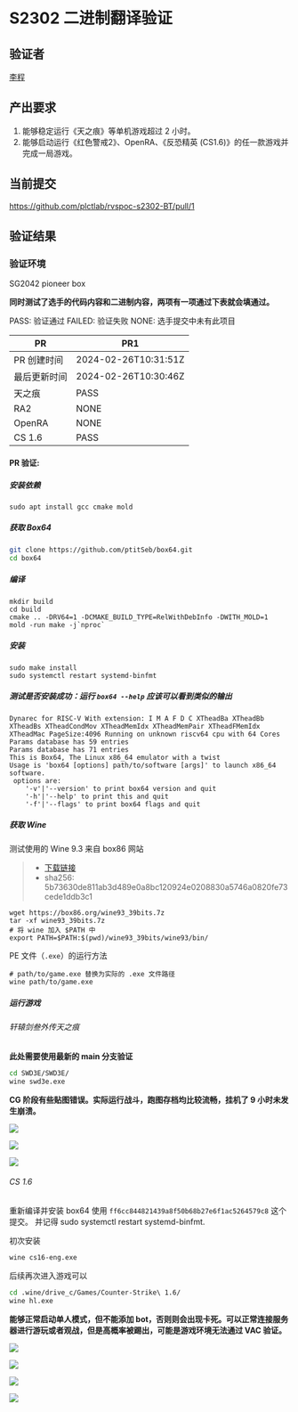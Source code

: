 # S2302 二进制翻译验证

## 验证者

[李程](https://github.com/shiptux)

## 产出要求

1. 能够稳定运行《天之痕》等单机游戏超过 2 小时。
2. 能够启动运行《红色警戒2》、OpenRA、《反恐精英 (CS1.6)》的任一款游戏并完成一局游戏。

## 当前提交

https://github.com/plctlab/rvspoc-s2302-BT/pull/1

## 验证结果

### 验证环境

SG2042 pioneer box

**同时测试了选手的代码内容和二进制内容，两项有一项通过下表就会填通过。**

PASS: 验证通过
FAILED: 验证失败
NONE: 选手提交中未有此项目

|  PR | PR1 |
| -------- | -------- |
| PR 创建时间     | 2024-02-26T10:31:51Z | 
| 最后更新时间     | 2024-02-26T10:30:46Z | 
| 天之痕    | PASS     |
| RA2     | NONE     | 
| OpenRA     | NONE     |
| CS 1.6   | PASS     |

#### PR 验证:

##### 安装依赖

```shell=
sudo apt install gcc cmake mold
```

##### 获取 Box64 

```bash
git clone https://github.com/ptitSeb/box64.git 
cd box64
```

##### 编译

```shell=
mkdir build
cd build
cmake .. -DRV64=1 -DCMAKE_BUILD_TYPE=RelWithDebInfo -DWITH_MOLD=1
mold -run make -j`nproc`
```

##### 安装

```shell=
sudo make install
sudo systemctl restart systemd-binfmt
```

##### 测试是否安装成功：运行 `box64 --help` 应该可以看到类似的输出

```plain!
Dynarec for RISC-V With extension: I M A F D C XTheadBa XTheadBb XTheadBs XTheadCondMov XTheadMemIdx XTheadMemPair XTheadFMemIdx XTheadMac PageSize:4096 Running on unknown riscv64 cpu with 64 Cores
Params database has 59 entries
Params database has 71 entries
This is Box64, The Linux x86_64 emulator with a twist
Usage is 'box64 [options] path/to/software [args]' to launch x86_64 software.
 options are:
    '-v'|'--version' to print box64 version and quit
    '-h'|'--help' to print this and quit
    '-f'|'--flags' to print box64 flags and quit
```

##### 获取 Wine

测试使用的 Wine 9.3 来自 box86 网站

> - [下载链接](https://box86.org/wine93_39bits.7z)
> - sha256: 5b73630de811ab3d489e0a8bc120924e0208830a5746a0820fe73cede1ddb3c1
```shell=
wget https://box86.org/wine93_39bits.7z
tar -xf wine93_39bits.7z
# 将 wine 加入 $PATH 中
export PATH=$PATH:$(pwd)/wine93_39bits/wine93/bin/
```

PE 文件（`.exe`）的运行方法

```shell=
# path/to/game.exe 替换为实际的 .exe 文件路径
wine path/to/game.exe
```

##### 运行游戏

###### 轩辕剑叁外传天之痕

**此处需要使用最新的 main 分支验证**

```bash
cd SWD3E/SWD3E/
wine swd3e.exe
```

**CG 阶段有些贴图错误。实际运行战斗，跑图存档均比较流畅，挂机了 9 小时未发生崩溃。**

![](./86ff4e05-7b9e-4032-a65b-8256802d544b.jpg)

![](./a4aac2fb-32e5-4f53-a16e-bd9d7817a9c1.jpg)

![](./b3915a87-ccd2-46b5-9bbb-2def794a074d.jpg)


###### CS 1.6

重新编译并安装 box64 使用 `ff6cc844821439a8f50b68b27e6f1ac5264579c8` 这个提交。
并记得 sudo systemctl restart systemd-binfmt.

初次安装

```bash
wine cs16-eng.exe
```

后续再次进入游戏可以

```bash
cd .wine/drive_c/Games/Counter-Strike\ 1.6/
wine hl.exe
```

**能够正常启动单人模式，但不能添加 bot，否则则会出现卡死。可以正常连接服务器进行游玩或者观战，但是高概率被踢出，可能是游戏环境无法通过 VAC 验证。**

![](./4d85dca8-74df-407e-9974-9ead21f4aa56.jpg)

![](./45aa66b2-e760-461f-a78c-722d609d3949.jpg)

![](./43b29ff2-3042-4633-96da-880fff82f570.jpg)

![](./fdcc4156-f4b6-4673-a83f-59e4ba2afbb7.jpg)
